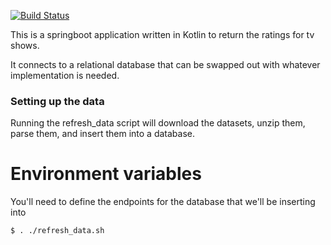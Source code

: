 [![Build Status](https://travis-ci.org/TheKellis/tv-ratings.svg?branch=master)](https://travis-ci.org/TheKellis/tv-ratings)

This is a springboot application written in Kotlin to return the ratings for tv shows.

It connects to a relational database that can be swapped out with whatever implementation is needed.

### Setting up the data
Running the refresh_data script will download the datasets, unzip them, parse them, and insert them into a database.

# Environment variables

You'll need to define the endpoints for the database that we'll be inserting into

```sh
$ . ./refresh_data.sh
```
